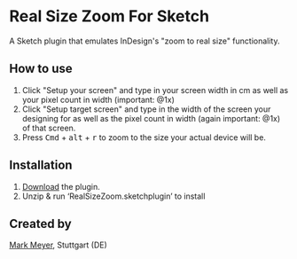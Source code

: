 # Real Size Zoom For Sketch
A Sketch plugin that emulates InDesign's "zoom to real size" functionality.

## How to use
 1. Click "Setup your screen" and type in your screen width in cm as well as your pixel count in width (important: @1x)
 2. Click "Setup target screen" and type in the width of the screen your designing for as well as the pixel count in width (again important: @1x) of that screen.
 3. Press <kbd>Cmd</kbd> + <kbd>alt</kbd> + <kbd>r</kbd> to zoom to the size your actual device will be.

## Installation
 1. [Download](https://github.com/phytrisha/RealSizeZoom/archive/master.zip) the plugin.
 2. Unzip & run ‘RealSizeZoom.sketchplugin’ to install

## Created by
[Mark Meyer](https://github.com/phytrisha), Stuttgart (DE)
